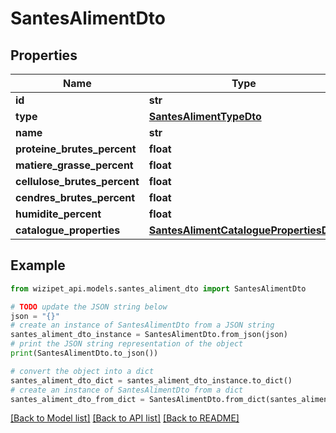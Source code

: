 # SantesAlimentDto


## Properties

Name | Type | Description | Notes
------------ | ------------- | ------------- | -------------
**id** | **str** |  | [optional] 
**type** | [**SantesAlimentTypeDto**](SantesAlimentTypeDto.md) |  | [optional] 
**name** | **str** |  | [optional] 
**proteine_brutes_percent** | **float** |  | [optional] 
**matiere_grasse_percent** | **float** |  | [optional] 
**cellulose_brutes_percent** | **float** |  | [optional] 
**cendres_brutes_percent** | **float** |  | [optional] 
**humidite_percent** | **float** |  | [optional] 
**catalogue_properties** | [**SantesAlimentCataloguePropertiesDto**](SantesAlimentCataloguePropertiesDto.md) |  | [optional] 

## Example

```python
from wizipet_api.models.santes_aliment_dto import SantesAlimentDto

# TODO update the JSON string below
json = "{}"
# create an instance of SantesAlimentDto from a JSON string
santes_aliment_dto_instance = SantesAlimentDto.from_json(json)
# print the JSON string representation of the object
print(SantesAlimentDto.to_json())

# convert the object into a dict
santes_aliment_dto_dict = santes_aliment_dto_instance.to_dict()
# create an instance of SantesAlimentDto from a dict
santes_aliment_dto_from_dict = SantesAlimentDto.from_dict(santes_aliment_dto_dict)
```
[[Back to Model list]](../README.md#documentation-for-models) [[Back to API list]](../README.md#documentation-for-api-endpoints) [[Back to README]](../README.md)


